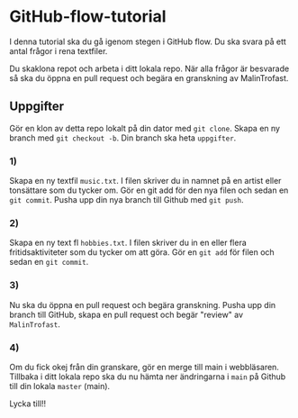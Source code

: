 # GitHub-flow-tutorial

I denna tutorial ska du gå igenom stegen i GitHub flow. Du ska svara på ett antal frågor i rena textfiler.

Du skaklona repot och arbeta i ditt lokala repo. När alla frågor är besvarade så ska du öppna en pull request och begära en granskning av MalinTrofast.

## Uppgifter
Gör en klon av detta repo lokalt på din dator med `git clone`. Skapa en ny branch med `git checkout -b`. Din branch ska heta `uppgifter`.

### 1)
Skapa en ny textfil `music.txt`. I filen skriver du in namnet på en artist eller tonsättare som du tycker om. Gör en git add
för den nya filen och sedan en `git commit`. Pusha upp din nya branch till Github med `git push`.

### 2)
Skapa en ny text fl `hobbies.txt`. I filen skriver du in en eller flera fritidsaktiviteter som du tycker om att göra. Gör en
`git add` för filen och sedan en `git commit`.

### 3)
Nu ska du öppna en pull request och begära granskning. Pusha upp din branch till GitHub, skapa en pull request och
begär "review" av `MalinTrofast`.

### 4)
Om du fick okej från din granskare, gör en merge till main i webbläsaren. Tillbaka i ditt lokala repo ska du nu hämta
ner ändringarna i `main` på Github till din lokala `master` (main).

Lycka till!!

